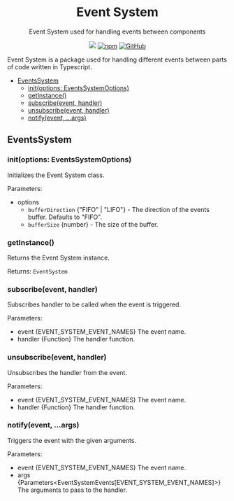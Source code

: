 <h1 align="center">
Event System
</h1>

<p align="center">
Event System used for handling events between components
</p>

<p align="center">
<a href="https://github.com/NickSettler/event-system/actions/workflows/npm.yml"><img src="https://github.com/NickSettler/event-system/actions/workflows/npm.yml/badge.svg"></a>
<a href="https://www.npmjs.com/package/events-system"><img alt="npm" src="https://img.shields.io/npm/v/events-system?label=npm%40latest"></a>
<a href="https://github.com/NickSettler/event-system/LICENSE.md"><img alt="GitHub" src="https://img.shields.io/github/license/nicksettler/event-system"></a>
</p>

Event System is a package used for handling different events between parts of code written in Typescript.

<!-- TOC -->
  * [EventsSystem](#eventssystem)
    * [init(options: EventsSystemOptions)](#init--options--eventssystemoptions-)
    * [getInstance()](#getinstance--)
    * [subscribe(event, handler)](#subscribe--event-handler-)
    * [unsubscribe(event, handler)](#unsubscribe--event-handler-)
    * [notify(event, ...args)](#notify--event-args-)
<!-- TOC -->

## EventsSystem

### init(options: EventsSystemOptions)

Initializes the Event System class.

Parameters: 
* options
  * `bufferDirection` {"FIFO" | "LIFO"} - The direction of the events buffer. Defaults to "FIFO".
  * `bufferSize` {number} - The size of the buffer.


### getInstance()

Returns the Event System instance.

Returns: `EventSystem`

### subscribe(event, handler)

Subscribes handler to be called when the event is triggered.

Parameters: 
* event {EVENT_SYSTEM_EVENT_NAMES} The event name.
* handler {Function} The handler function.

### unsubscribe(event, handler)

Unsubscribes the handler from the event.

Parameters:
* event {EVENT_SYSTEM_EVENT_NAMES} The event name.
* handler {Function} The handler function.

### notify(event, ...args)

Triggers the event with the given arguments.

Parameters:
* event {EVENT_SYSTEM_EVENT_NAMES} The event name.
* args {Parameters<EventSystemEvents[EVENT_SYSTEM_EVENT_NAMES]>} The arguments to pass to the handler.
